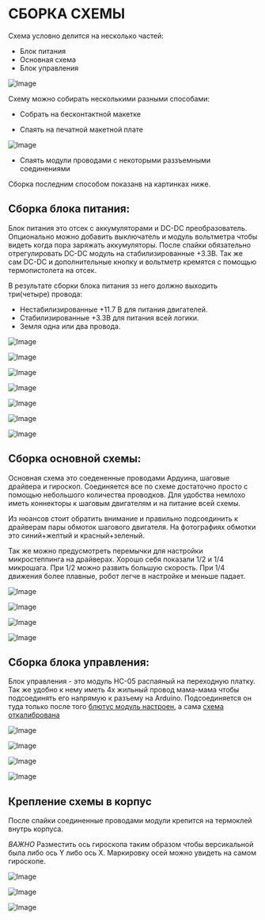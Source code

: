 СБОРКА СХЕМЫ
===

Схема условно делится на несколько частей:

* Блок питания 
* Основная схема 
* Блок управления

![Image](https://github.com/minsk-hackerspace/Robbal/blob/master/images/Robbal_bp.png)

Схему можно собирать несколькими разными способами:

- Собрать на бесконтактной макетке

- Спаять на печатной макетной плате 

![Image](https://raw.githubusercontent.com/minsk-hackerspace/Robbal/master/images/DSC_0110.jpg)

- Спаять модули проводами с некоторыми раззъемными соединениями

Сборка последним способом показанв на картинках ниже.

Сборка блока питания:
---

Блок питания это отсек с аккумуляторами и DC-DC преобразователь. Опционально можно добавить выключатель и модуль вольтметра чтобы видеть когда пора заряжать аккумуляторы. После спайки обязательно отрегулировать DC-DC модуль на стабилизированные +3.3В.
Так же сам DC-DC и дополнительные кнопку и вольтметр кремятся с помощью термопистолета на отсек.

В результате сборки блока питания зз него должно выходить три(четыре) провода:

- Нестабилизированные +11.7 В для питания двигателей. 
- Стабилизированные +3.3В для питания всей логики. 
- Земля одна или два провода.

![Image](https://raw.githubusercontent.com/minsk-hackerspace/Robbal/master/images/DSC_9024.jpg)

![Image](https://raw.githubusercontent.com/minsk-hackerspace/Robbal/master/images/DSC_9025.jpg)

![Image](https://raw.githubusercontent.com/minsk-hackerspace/Robbal/master/images/DSC_9025.jpg)

![Image](https://raw.githubusercontent.com/minsk-hackerspace/Robbal/master/images/DSC_9026.jpg)

![Image](https://raw.githubusercontent.com/minsk-hackerspace/Robbal/master/images/DSC_9028.jpg)

![Image](https://raw.githubusercontent.com/minsk-hackerspace/Robbal/master/images/DSC_9029.jpg)

![Image](https://raw.githubusercontent.com/minsk-hackerspace/Robbal/master/images/DSC_9031.jpg)


Сборка основной схемы:
---

Основная схема это соедененные проводами Ардуина, шаговые драйвера и гироскоп.
Соединяется все по схеме достаточно просто с помощью небольшого количества проводков.
Для удобства немлохо иметь коннекторы к шаговым двигателям и на питание всей схемы. 

Из нюансов стоит обратить внимание и правильно подсоединить к драйверам пары обмоток шагового двигателя. 
На фотографиях обмотки это синий+желтый и красный+зеленый.

Так же можно предусмотреть перемычки для настройки микростеппинга на драйверах. Хорошо себя показали 1/2 и 1/4 микрошага.
При 1/2 можно развить большую скорость. При 1/4 движения более плавные, робот легче в настройке и меньше падает.

![Image](https://raw.githubusercontent.com/minsk-hackerspace/Robbal/master/images/DSC_9115.jpg)

![Image](https://raw.githubusercontent.com/minsk-hackerspace/Robbal/master/images/DSC_9117.jpg)

![Image](https://raw.githubusercontent.com/minsk-hackerspace/Robbal/master/images/DSC_0008.jpg)

![Image](https://raw.githubusercontent.com/minsk-hackerspace/Robbal/master/images/DSC_9116.jpg)


Сборка блока управления:
---

Блок управления - это модуль HC-05 распаяный на переходную платку. 
Так же удобно к нему иметь 4х жильный провод мама-мама чтобы подсоединять его напрямую к разъему на Arduino.
Подсоединяется он туда только после того [блютус модуль настроен](https://github.com/minsk-hackerspace/Robbal/blob/master/bt.md), а сама [схема откалибрована](https://github.com/minsk-hackerspace/Robbal/blob/master/tune.md)

![Image](https://raw.githubusercontent.com/minsk-hackerspace/Robbal/master/images/DSC_8933.jpg)

![Image](https://raw.githubusercontent.com/minsk-hackerspace/Robbal/master/images/DSC_8935.jpg)

![Image](https://raw.githubusercontent.com/minsk-hackerspace/Robbal/master/images/DSC_9033.jpg)

![Image](https://raw.githubusercontent.com/minsk-hackerspace/Robbal/master/images/DSC_0206.jpg)


Крепление схемы в корпус
---
После спайки соединенные проводами модули крепится на термоклей внутрь корпуса.

*ВАЖНО* Разместить ось гироскопа таким образом чтобы версикальной была либо ось Y либо ось X. 
Маркировку осей можно увидеть на самом гироскопе.

![Image](https://raw.githubusercontent.com/minsk-hackerspace/Robbal/master/images/DSC_0007.jpg)

![Image](https://raw.githubusercontent.com/minsk-hackerspace/Robbal/master/images/DSC_0111.jpg)

![Image](https://raw.githubusercontent.com/minsk-hackerspace/Robbal/master/images/DSC_0141.jpg)
